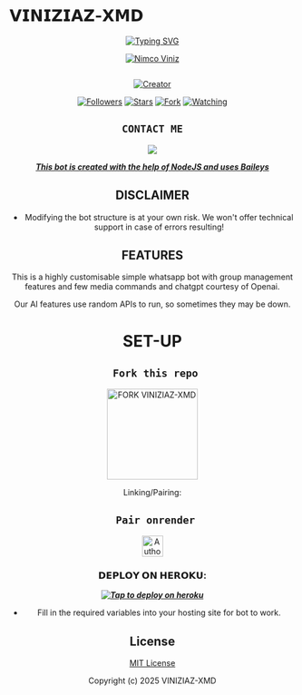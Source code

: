 # 𝗩𝗜𝗡𝗜𝗭𝗜𝗔𝗭-𝗫𝗠𝗗
<div align="center">
<a href="https://git.io/typing-svg"><img src="https://readme-typing-svg.demolab.com?font=Black+Ops+One&size=50&pause=1000&color=1BAFBAFF&center=true&width=910&height=100&lines=THIS  IS+VINIZIAZ-MD;MULTI+DEVICE+WHATSAPP+BOT;CREATED+BY+NIMCO;PUBLIC+RELEASED; ...;TEAM VINIZIAZ-X𝙼𝙳." alt="Typing SVG" /></a>
  </p>
  
<p align="center">

[![Nimco Viniz](https://github.com/Viniznimco.png?lenght=50width=50)](https://github.com/Viniznimco)
</p>
<p align="center">
  <a href="#"><img src="http://readme-typing-svg.herokuapp.com?color=d1fa02&center=true&vCenter=true&multiline=false&lines=VINIZIAZ+WHATSAPP+BOT" alt="">
</p>
<p align="center">
<a href="#"><img title="Creator" src="https://img.shields.io/badge/Creator-MSNAPDRAGON-pink.svg?style=for-the-badge&logo=github"></a>
</p>
<p align="center">
<a href="https://github.com/Viniznimco?tab=followers"><img title="Followers" src="https://img.shields.io/github/followers/Viniznimco?label=Followers&style=social"></a>
<a href="https://github.com/Viniznimco/VINIZIAZ-XMD/stargazers/"><img title="Stars" src="https://img.shields.io/github/stars/Viniznimco/VINIZIAZ-XMD?&style=social"></a>
<a href="https://github.com/HunterNick2/VINIZIAZ-XMD/network/members"><img title="Fork" src="https://img.shields.io/github/forks/Viniznimco/VINIZIAZ-XMD?style=social"></a>
<a href="https://github.com/Viniznimco/VINIZIAZ-XMD/watchers"><img title="Watching" src="https://img.shields.io/github/watchers/Viniznimco/VINIZIAZ-XMD?label=Watching&style=social"></a>
</p>
 

## ```CONTACT ME```

<p align="center">

<a href="https://api.whatsapp.com/send?phone=254704009677&text=Hello+₦ł₥₵Ø"><img src="https://img.shields.io/badge/Contact 𝗡𝗜𝗠𝗖𝗢-25D366?style=for-the-badge&logo=whatsapp&logoColor=white" />


***This bot is created with the help of NodeJS and uses [Baileys](https://github.com/whiskeysockets/Baileys)***


## DISCLAIMER
- Modifying the bot structure is at your own risk. We won't offer technical support in case of errors resulting!

## FEATURES
This is a highly customisable simple whatsapp bot with group management features and few media commands and chatgpt courtesy of Openai.

Our AI features use random APIs to run, so sometimes they may be down.

# SET-UP

## ` Fork this repo`
<p align="centre">
<a href="https://github.com/Viniznimco/VINIZIAZ-XMD/fork"><img src="https://img.shields.io/badge/Fork%20Create-purple?style=for-the-badge&logo=github" alt="FORK VINIZIAZ-XMD" width="160"></a>
<p/>
  
Linking/Pairing:
## ` Pair onrender`
<p align="centre">
<a href="https://msnapdragonjuniour.onrender.com"><img height= "37" title="Author" src="https://img.shields.io/badge/Session-green?style=for-the-badge&logo=render"></a>
<p/>
            

###  𝗗𝗘𝗣𝗟𝗢𝗬 𝗢𝗡 𝗛𝗘𝗥𝗢𝗞𝗨:


 ***[![Tap to deploy on heroku](https://www.herokucdn.com/deploy/button.svg)](https://dashboard.heroku.com/new?button-url=https://github.com/Viniznimco/VINIZIAZ-XMD&template=https://github.com/Viniznimco/VINIZIAZ-XMD.git)***
 

    

- Fill in the required variables into your hosting site for bot to work.
 </h2>
     

    
 





## License

[MIT License](https://github.com/HunterNick2/RAVEN-BOT/blob/main/LICENSE)

Copyright (c) 2025 VINIZIAZ-XMD 

